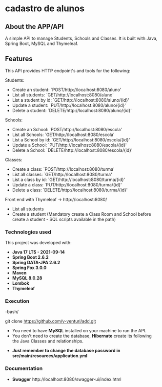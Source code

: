 # cadastro de alunos 

## About the APP/API

A  simple API to manage Students, Schools and Classes. It is built with Java, Spring Boot, MySQL and Thymeleaf.

## Features

This API provides HTTP endpoint's and tools for the following:

Students:
* Create an student: `POST/http://localhost:8080/aluno'
* List all students: `GET/http://localhost:8080/aluno'
* List a student by id: `GET/http://localhost:8080/aluno/{id}'
* Update a student: `PUT/http://localhost:8080/aluno/{id}'
* Delete a student: `DELETE/http://localhost:8080/aluno/{id}'

Schools:
* Create an School: `POST/http://localhost:8080/escola'
* List all Schools: `GET/http://localhost:8080/escola'
* List a School by id: `GET/http://localhost:8080/escola/{id}'
* Update a School: `PUT/http://localhost:8080/escola/{id}'
* Delete a School: `DELETE/http://localhost:8080/escola/{id}'

Classes:
* Create a class: `POST/http://localhost:8080/turma'
* List all classes: `GET/http://localhost:8080/turma'
* List a class by id: `GET/http://localhost:8080/turma/{id}'
* Update a class: `PUT/http://localhost:8080/turma/{id}'
* Delete a class: `DELETE/http://localhost:8080/turma/{id}'

Front end with Thymeleaf
 -> http://localhost:8080/
* List all students
* Create a student
  (Mandatory create a Class Room and School before create a student - SQL scripts available in the path)

### Technologies used

This project was developed with:

* **Java 17 LTS - 2021-09-14**
* **Spring Boot 2.6.2**
* **Spring DATA-JPA 2.6.2**
* **Spring Fox 3.0.0**
* **Maven**
* **MySQL 8.0.28**
* **Lombok**
* **Thymeleaf**

### Execution
-bash/

git clone https://github.com/v-venturi/add.git
- You need to have **MySQL** installed on your machine to run the API.
- You don't need to create the database, **Hibernate** create its following the Java Classes and relationships.

* **Just remember to change the database password in src/main/resources/application.yml**

### Documentation

* **Swagger** http://localhost:8080/swagger-ui/index.html

